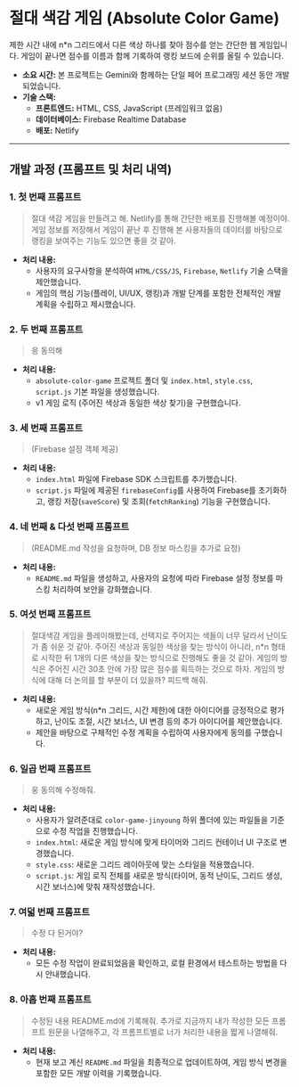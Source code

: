 # 절대 색감 게임 (Absolute Color Game)

제한 시간 내에 n*n 그리드에서 다른 색상 하나를 찾아 점수를 얻는 간단한 웹 게임입니다. 게임이 끝나면 점수를 이름과 함께 기록하여 랭킹 보드에 순위를 올릴 수 있습니다.

- **소요 시간:** 본 프로젝트는 Gemini와 함께하는 단일 페어 프로그래밍 세션 동안 개발되었습니다.
- **기술 스택:**
  - **프론트엔드:** HTML, CSS, JavaScript (프레임워크 없음)
  - **데이터베이스:** Firebase Realtime Database
  - **배포:** Netlify

---

## 개발 과정 (프롬프트 및 처리 내역)

### 1. 첫 번째 프롬프트

> 절대 색감 게임을 만들려고 해. Netlify를 통해 간단한 배포를 진행해볼 예정이야. 게임 정보를 저장해서 게임이 끝난 후 진행해 본 사용자들의 데이터를 바탕으로 랭킹을 보여주는 기능도 있으면 좋을 것 같아.

- **처리 내용:**
  - 사용자의 요구사항을 분석하여 `HTML/CSS/JS`, `Firebase`, `Netlify` 기술 스택을 제안했습니다.
  - 게임의 핵심 기능(플레이, UI/UX, 랭킹)과 개발 단계를 포함한 전체적인 개발 계획을 수립하고 제시했습니다.

### 2. 두 번째 프롬프트

> 응 동의해

- **처리 내용:**
  - `absolute-color-game` 프로젝트 폴더 및 `index.html`, `style.css`, `script.js` 기본 파일을 생성했습니다.
  - v1 게임 로직 (주어진 색상과 동일한 색상 찾기)을 구현했습니다.

### 3. 세 번째 프롬프트

> (Firebase 설정 객체 제공)

- **처리 내용:**
  - `index.html` 파일에 Firebase SDK 스크립트를 추가했습니다.
  - `script.js` 파일에 제공된 `firebaseConfig`를 사용하여 Firebase를 초기화하고, 랭킹 저장(`saveScore`) 및 조회(`fetchRanking`) 기능을 구현했습니다.

### 4. 네 번째 & 다섯 번째 프롬프트

> (README.md 작성을 요청하며, DB 정보 마스킹을 추가로 요청)

- **처리 내용:**
  - `README.md` 파일을 생성하고, 사용자의 요청에 따라 Firebase 설정 정보를 마스킹 처리하여 보안을 강화했습니다.

### 5. 여섯 번째 프롬프트

> 절대색감 게임을 플레이해봤는데, 선택지로 주어지는 색들이 너무 달라서 난이도가 좀 쉬운 것 같아. 주어진 색상과 동일한 색상을 찾는 방식이 아니라, n*n 형태로 시작한 뒤 1개의 다른 색상을 찾는 방식으로 진행해도 좋을 것 같아. 게임의 방식은 주어진 시간 30초 안에 가장 많은 점수를 획득하는 것으로 하자. 게임의 방식에 대해 더 논의를 할 부분이 더 있을까? 피드백 해줘.

- **처리 내용:**
  - 새로운 게임 방식(n*n 그리드, 시간 제한)에 대한 아이디어를 긍정적으로 평가하고, 난이도 조절, 시간 보너스, UI 변경 등의 추가 아이디어를 제안했습니다.
  - 제안을 바탕으로 구체적인 수정 계획을 수립하여 사용자에게 동의를 구했습니다.

### 6. 일곱 번째 프롬프트

> 웅 동의해 수정해줘.

- **처리 내용:**
  - 사용자가 알려준대로 `color-game-jinyoung` 하위 폴더에 있는 파일들을 기준으로 수정 작업을 진행했습니다.
  - `index.html`: 새로운 게임 방식에 맞게 타이머와 그리드 컨테이너 UI 구조로 변경했습니다.
  - `style.css`: 새로운 그리드 레이아웃에 맞는 스타일을 적용했습니다.
  - `script.js`: 게임 로직 전체를 새로운 방식(타이머, 동적 난이도, 그리드 생성, 시간 보너스)에 맞춰 재작성했습니다.

### 7. 여덟 번째 프롬프트

> 수정 다 된거야?

- **처리 내용:**
  - 모든 수정 작업이 완료되었음을 확인하고, 로컬 환경에서 테스트하는 방법을 다시 안내했습니다.

### 8. 아홉 번째 프롬프트

> 수정된 내용 README.md에 기록해줘. 추가로 지금까지 내가 작성한 모든 프롬프트 원문을 나열해주고, 각 프롬프트별로 너가 처리한 내용을 짧게 나열해줘.

- **처리 내용:**
  - 현재 보고 계신 `README.md` 파일을 최종적으로 업데이트하여, 게임 방식 변경을 포함한 모든 개발 이력을 기록했습니다.
